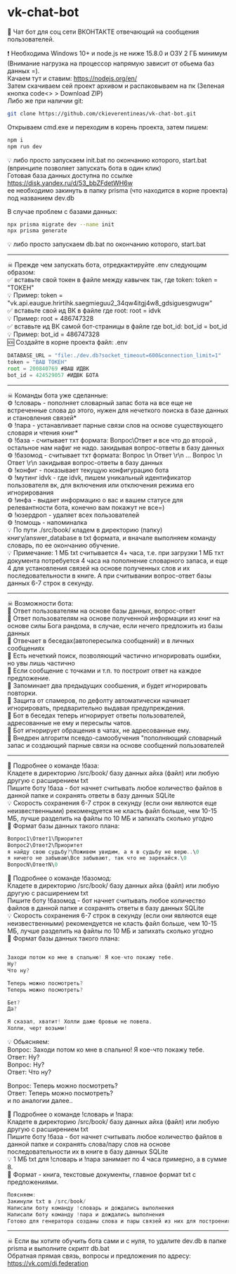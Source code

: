 # vk-chat-bot
💬 Чат бот для соц сети ВКОНТАКТЕ отвечающий на сообщения пользователей.

❗ Необходима Windows 10+ и node.js не ниже 15.8.0 и ОЗУ 2 ГБ минимум (Внимание нагрузка на процессор напрямую зависит от обьема баз данных =).<br />
Качаем тут и ставим: https://nodejs.org/en/ <br />
Затем скачиваем сей проект архивом и распаковываем на пк (Зеленая кнопка code<> > Download ZIP) <br />
Либо же при наличии git: <br />
```bash
git clone https://github.com/ckieverentineas/vk-chat-bot.git
```
Открываем cmd.exe и переходим в корень проекта, затем пишем: <br />
```bash
npm i
npm run dev
```

💡 либо просто запускаем init.bat по окончанию которого, start.bat (впринципе позволяет запускать бота в один клик) <br />
Готовая база данных доступна по ссылке https://disk.yandex.ru/d/53_bbZFdetWH6w <br />
ее необходимо закинуть в папку prisma (что находится в корне проекта) под названием dev.db

В случае проблем с базами данных:
```bash
npx prisma migrate dev --name init
npx prisma generate
```
💡 либо просто запускаем db.bat по окончанию которого, start.bat <br />
____
☠ Прежде чем запускать бота, отредкактируйте .env следующим образом: <br />
✅ вставьте свой токен в файле между кавычек так, где token: token = "ТОКЕН"<br />
💡 Пример: token = "vk.api.eaugue.hrirtihk.saegmieguu2_34qw4itgj4w8_gdsiguesgwugw" <br />
✅ вставьте свой ид ВК в файле где root: root = idvk <br />
💡 Пример: root = 486747328 <br />
✅ вставьте ид ВК самой бот-страницы в файле где bot_id: bot_id = bot_id <br />
💡 Пример: bot_id = 486747328 <br />
🆘 Создайте в корне проекта файл: .env
```js
DATABASE_URL = "file:./dev.db?socket_timeout=600&connection_limit=1"
token = "ВАШ ТОКЕН"
root = 200840769 #ВАШ ИДВК
bot_id = 424529057 #ИДВК БОТА
```
____
☠ Команды бота уже сделанные: <br />
⚙ !словарь - пополняет словарный запас бота на все еще не встреченные слова до этого, нужен для нечеткого поиска в базе данных и становления связей* <br />
⚙ !пара - устанавливает парные связи слов на основе существующего словаря и чтения книг* <br />
⚙ !база - считывает тхт формата: Вопрос\Ответ и все что до второй , остальное нам нафиг не надо. закидывая вопрос-ответы в базу данных <br />
⚙ !базомод - считывает тхт формата: Вопрос \\n Ответ \\r\\n ... Вопрос \\n Ответ \\r\\n закидывая вопрос-ответы в базу данных <br />
⚙ !конфиг - показывает текущую конфигурацию бота <br />
⚙ !мутинг idvk - где idvk, пишем уникальный идентификатор пользователя вк, для включения или отключения режима его игнорирования <br />
⚙ !инфа - выдает информацию о вас и вашем статусе для релевантности бота, конечно вам покажут не все=) <br />
⚙ !юзердроп - удаляет всех пользователей <br />
⚙ !помощь - напоминалка <br />
💡 По пути ./src/book/ кладем в директорию (папку) книгу/answer_database в txt формата, и вначале выполняем команду словарь, по ее окончанию обучение. <br />
💡 Примечание: 1 МБ txt считывается 4+ часа, т.е. при загрузки 1 МБ тхт документа потребуется 4 часа на пополнение словарного запаса, и еще 4 для установления связей на основе полученных слов и их последовательности в книге. А при считывании вопрос-ответ базы данных 6-7 строк в секунду.
____
☠ Возможности бота: <br />
🚀 Ответ пользователям на основе базы данных, вопрос-ответ <br />
🚀 Ответ пользователям на основе полученной информации из книг на основе силы Бога рандома, в случае, если нечего предложить из базы данных <br />
🚀 Отвечает в беседах(автопересылка сообщений) и в личных сообщениях <br />
🚀 Есть нечеткий поиск, позволяющий частично игнорировать ошибки, но увы лишь частично <br />
🚀 Если сообщение с точками и т.п. то построит ответ на каждое предложение. <br />
🚀 Запоминает два предыдущих сообшения, и будет игнорировать повторки. <br />
🚀 Защита от спамеров, по дефолту автоматически начинает игнорировать, предварительно выдавая предупреждения. <br />
🚀 Бот в беседах теперь игнорирует ответы пользователей, адресованные не ему и пересылы чатов. <br />
🚀 Бот игнорирует обращения в чатах, не адресованные ему. <br />
🚀 Внедрен алгоритм псевдо-самообучения "пополняющий словарный запас и создающий парные связи на основе сообщений пользователей <br />
____
💬 Подробнее о команде !база: <br />
Кладете в директорию /src/book/ базу данных айха (файл) или любую другую с расширением txt <br />
Пишите боту !база - бот начнет считывать любое количество файлов в данной папке и сохранять ответы в базу данных SQLite <br />
💡 Скорость сохранения 6-7 строк в секунду (если они являются еще неизвественными) рекомендуется не класть файл больше, чем 10-15 МБ, лучше разделить на файлы по 10 МБ и запихать сколько угодно <br />
🔧 Формат базы данных такого плана:
```js
Вопрос1\Ответ1\Приоритет
Вопрос2\Ответ2\Приоритет
я найду свою судьбу?\Поживем увидим, а я в судьбу не верю..\0
я ничего не забываю\Все забывают, так что не зарекайся.\0
ВопросN\ОтветN\0
```

💬 Подробнее о команде !базомод: <br />
Кладете в директорию /src/book/ базу данных айха (файл) или любую другую с расширением txt <br />
Пишите боту !базомод - бот начнет считывать любое количество файлов в данной папке и сохранять ответы в базу данных SQLite <br />
💡 Скорость сохранения 6-7 строк в секунду (если они являются еще неизвественными) рекомендуется не класть файл больше, чем 10-15 МБ, лучше разделить на файлы по 10 МБ и запихать сколько угодно <br />
🔧 Формат базы данных такого плана:
```js

Заходи потом ко мне в спальню! Я кое-что покажу тебе.
Ну?
Что ну?

Теперь можно посмотреть?
Теперь можно посмотреть?

Бет?
Да?

Я сказал, хватит! Холли даже бровью не повела.
Холли, черт возьми!

```
💡 Обьясняем:  <br />
Вопрос: Заходи потом ко мне в спальню! Я кое-что покажу тебе. <br />
Ответ: Ну? <br />
Вопрос: Ну? <br />
Ответ: Что ну? <br />

Вопрос: Теперь можно посмотреть? <br />
Ответ: Теперь можно посмотреть? <br />
и по аналогии далее.. <br />

💬 Подробнее о команде !словарь и !пара: <br />
Кладете в директорию /src/book/ базу данных айха (файл) или любую другую с расширением txt <br />
Пишите боту !база - бот начнет считывать любое количество файлов в данной папке и сохранять слова/пару слов на основе последовательности их в книге в базу данных SQLite <br />
💡 1 МБ txt для !словарь и !пара  занимает по 4 часа примерно, а в сумме 8.<br />
🔧 Формат - книга, текстовые документы, главное формат txt  с предложениями.
```js
Поясняем:
Закинули txt в /src/book/
Написали боту команду !словарь и дождались выполнения
Написали боту команду !пара и дождались выполнения
Готово для генератора созданы слова и пары связей из них для построения на неизвестные вещи в базе данных, может позже команду обьединим...
```
____
☠ Если вы хотите обучить бота сами и с нуля, то удалите dev.db в папке prisma и выполните скрипт db.bat <br />
Обратная прямая связь, вопросы и предложения по адресу: https://vk.com/dj.federation <br />